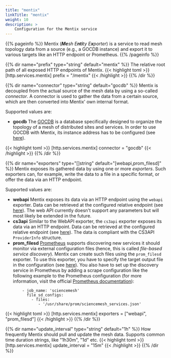 ```yaml
---
title: "mentix"
linkTitle: "mentix"
weight: 10
description: >
    Configuration for the Mentix service
---
```


{{% pageinfo %}}
Mentix (_**Me**sh E**nti**ty E**x**porter_) is a service to read mesh topology data from a source (e.g., a GOCDB instance) and export it to various targets like an HTTP endpoint or Prometheus.
{{% /pageinfo %}}

{{% dir name="prefix" type="string" default="mentix" %}}
The relative root path of all exposed HTTP endpoints of Mentix.
{{< highlight toml >}}
[http.services.mentix]
prefix = "/mentix"
{{< /highlight >}}
{{% /dir %}}

{{% dir name="connector" type="string" default="gocdb" %}}
Mentix is decoupled from the actual source of the mesh data by using a so-called _connector_. A connector is used to gather the data from a certain source, which are then converted into Mentix' own internal format.

Supported values are:

- **gocdb** 
The [GOCDB](https://wiki.egi.eu/wiki/GOCDB/Documentation_Index) is a database specifically designed to organize the topology of a mesh of distributed sites and services. In order to use GOCDB with Mentix, its instance address has to be configured (see [here](gocdb)).    

{{< highlight toml >}}
[http.services.mentix]
connector = "gocdb"
{{< /highlight >}}
{{% /dir %}}

{{% dir name="exporters" type="[]string" default="[webapi,prom_filesd]" %}}
Mentix exposes its gathered data by using one or more _exporters_. Such exporters can, for example, write the data to a file in a specific format, or offer the data via an HTTP endpoint.

Supported values are:

- **webapi**
Mentix exposes its data via an HTTP endpoint using the `webapi` exporter. Data can be retrieved at the configured relative endpoint (see [here](webapi)). The web API currently doesn't support any parameters but will most likely be extended in the future.
- **cs3api** Similar to the WebAPI exporter, the `cs3api` exporter exposes its data via an HTTP endpoint. Data can be retrieved at the configured relative endpoint (see [here](cs3api)). The data is compliant with the CS3API `ProviderInfo` structure.  
- **prom_filesd**
[Prometheus](https://prometheus.io/) supports discovering new services it should monitor via external configuration files (hence, this is called _file-based service discovery_). Mentix can create such files using the `prom_filesd` exporter. To use this exporter, you have to specify the target output file in the configuration (see [here](prom_filesd)). You also have to set up the discovery service in Prometheus by adding a scrape configuration like the following example to the Prometheus configuration (for more information, visit the official [Prometheus documentation](https://prometheus.io/docs/prometheus/latest/configuration/configuration/#file_sd_config)):
  ``` scrape_configs:
      - job_name: 'sciencemesh'
        file_sd_configs:
          - files:
             - '/usr/share/prom/sciencemesh_services.json'
  ```

{{< highlight toml >}}
[http.services.mentix]
exporters = ["webapi", "prom_filesd"]
{{< /highlight >}}
{{% /dir %}}

{{% dir name="update_interval" type="string" default="1h" %}}
How frequently Mentix should pull and update the mesh data. Supports common time duration strings, like "1h30m", "1d" etc.
{{< highlight toml >}}
[http.services.mentix]
update_interval = "15m"
{{< /highlight >}}
{{% /dir %}}
